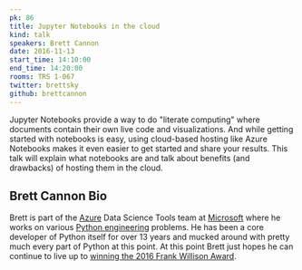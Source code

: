 ```yaml
---
pk: 86
title: Jupyter Notebooks in the cloud
kind: talk
speakers: Brett Cannon
date: 2016-11-13
start_time: 14:10:00
end_time: 14:20:00
rooms: TRS 1-067
twitter: brettsky
github: brettcannon
---
```


Jupyter Notebooks provide a way to do "literate computing" where documents contain their own live code and visualizations. And while getting started with notebooks is easy, using cloud-based hosting like Azure Notebooks makes it even easier to get started and share your results. This talk will explain what notebooks are and talk about benefits (and drawbacks) of hosting them in the cloud.

## Brett Cannon Bio

Brett is part of the [Azure](https://azure.microsoft.com/) Data Science Tools team at [Microsoft](https://www.microsoft.com/) where he works on various [Python engineering](https://blogs.msdn.microsoft.com/pythonengineering/) problems. He has been a core developer of Python itself for over 13 years and mucked around with pretty much every part of Python at this point. At this point Brett just hopes he can continue to live up to [winning the 2016 Frank Willison Award](http://pyfound.blogspot.com/2016/05/brett-cannon-wins-frank-willison-award.html).